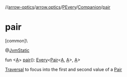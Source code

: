 //[arrow-optics](../../../../index.md)/[arrow.optics](../../index.md)/[PEvery](../index.md)/[Companion](index.md)/[pair](pair.md)

# pair

[common]\

@[JvmStatic](https://kotlinlang.org/api/latest/jvm/stdlib/kotlin.jvm/-jvm-static/index.html)

fun &lt;[A](pair.md)&gt; [pair](pair.md)(): [Every](../../index.md#176863642%2FClasslikes%2F-617900156)&lt;[Pair](https://kotlinlang.org/api/latest/jvm/stdlib/kotlin/-pair/index.html)&lt;[A](pair.md), [A](pair.md)&gt;, [A](pair.md)&gt;

[Traversal](../../index.md#153853783%2FClasslikes%2F-617900156) to focus into the first and second value of a [Pair](https://kotlinlang.org/api/latest/jvm/stdlib/kotlin/-pair/index.html)
